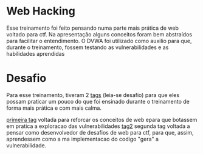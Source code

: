 # Web Hacking
Esse treinamento foi feito pensando numa parte mais prática de web voltado para ctf. Na apresentação alguns conceitos foram bem abstraídos para facilitar o entendimento.
O DVWA foi utilizado como auxilio para que, durante o treinamento, fossem testando as vulnerabilidades e as habilidades aprendidas  

# Desafio
Para esse treinamento, tiveram 2 [tags](../tag) (leia-se desafio) para que eles possam praticar um pouco do que foi ensinado durante o treinamento de forma mais prática e com mais calma.

[primeira tag](../tag/webHackingI.pdf) voltada para reforcar os conceitos de web epara que botassem em pratica a exploracao das vulnerabilidades
[tag2](../tag/webHackingII.txt)
segunda tag voltada a pensar como desenvolvedor de desafios de web para ctf, para que, assim, aprendessem como a ma implementacao do codigo "gera" a vulnerabilidade.
